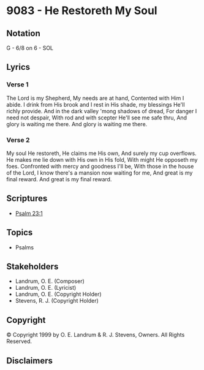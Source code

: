 # 9083 - He Restoreth My Soul

## Notation

G - 6/8 on 6 - SOL

## Lyrics

### Verse 1

The Lord is my Shepherd, My needs are at hand, Contented with Him I abide. I drink from His brook and I rest in His shade, my blessings He'll richly provide. And in the dark valley 'mong shadows of dread, For danger I need not despair, With rod and with scepter He'll see me safe thru, And glory is waiting me there. And glory is waiting me there.

### Verse 2

My soul He restoreth, He claims me His own, And surely my cup overflows. He makes me lie down with His own in His fold, With might He opposeth my foes. Confronted with mercy and goodness I'll be, With those in the house of the Lord, I know there's a mansion now waiting for me, And great is my final reward. And great is my final reward.


## Scriptures

- [Psalm 23:1](https://www.biblegateway.com/passage/?search=Psalm%2023%3A1)

## Topics

- Psalms

## Stakeholders

- Landrum, O. E. (Composer)
- Landrum, O. E. (Lyricist)
- Landrum, O. E. (Copyright Holder)
- Stevens, R. J. (Copyright Holder)

## Copyright

© Copyright 1999 by O. E. Landrum & R. J. Stevens, Owners. All Rights Reserved.


## Disclaimers


